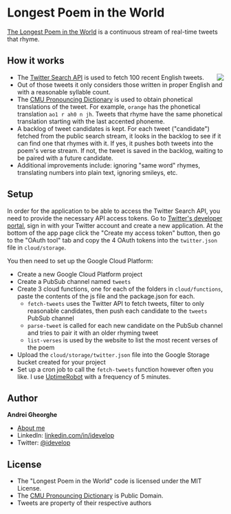 Longest Poem in the World
=========================

[The Longest Poem in the World](http://www.longestpoemintheworld.com) is a continuous stream of real-time tweets that rhyme.

## How it works

<img src="http://www.longestpoemintheworld.com/images/birdie_github.png" align="right" />

* The [Twitter Search API](https://dev.twitter.com/docs/api/1.1/get/search/tweets) is used to fetch 100 recent English tweets.
* Out of those tweets it only considers those written in proper English and with a reasonable syllable count.
* The [CMU Pronouncing Dictionary](http://www.speech.cs.cmu.edu/cgi-bin/cmudict) is used to obtain phonetical translations of the tweet. For example, `orange` has the phonetical translation `ao1 r ah0 n jh`. Tweets that rhyme have the same phonetical translation starting with the last accented phoneme.
* A backlog of tweet candidates is kept. For each tweet ("candidate") fetched from the public search stream, it looks in the backlog to see if it can find one that rhymes with it. If yes, it pushes both tweets into the poem's verse stream. If not, the tweet is saved in the backlog, waiting to be paired with a future candidate.
* Additional improvements include: ignoring "same word" rhymes, translating numbers into plain text, ignoring smileys, etc.

## Setup

In order for the application to be able to access the Twitter Search API, you need to provide the necessary API access tokens. Go to [Twitter's developer portal](https://dev.twitter.com/apps), sign in with your Twitter account and create a new application. At the bottom of the app page click the "Create my access token" button, then go to the "OAuth tool" tab and copy the 4 OAuth tokens into the `twitter.json` file in `cloud/storage`.

You then need to set up the Google Cloud Platform:
* Create a new Google Cloud Platform project
* Create a PubSub channel named `tweets`
* Create 3 cloud functions, one for each of the folders in `cloud/functions`, paste the contents of the js file and the package.json for each.
    * `fetch-tweets` uses the Twitter API to fetch tweets, filter to only reasonable candidates, then push each candidate to the `tweets` PubSub channel
    * `parse-tweet` is called for each new candidate on the PubSub channel and tries to pair it with an older rhyming tweet
    * `list-verses` is used by the website to list the most recent verses of the poem
* Upload the `cloud/storage/twitter.json` file into the Google Storage bucket created for your project
* Set up a cron job to call the `fetch-tweets` function however often you like. I use [UptimeRobot](uptimerobot.com) with a frequency of 5 minutes.

## Author

**Andrei Gheorghe**

* [About me](http://idevelop.github.com)
* LinkedIn: [linkedin.com/in/idevelop](http://www.linkedin.com/in/idevelop)
* Twitter: [@idevelop](http://twitter.com/idevelop)

## License

- The "Longest Poem in the World" code is licensed under the MIT License.
- The [CMU Pronouncing Dictionary](http://www.speech.cs.cmu.edu/cgi-bin/cmudict) is Public Domain.
- Tweets are property of their respective authors
